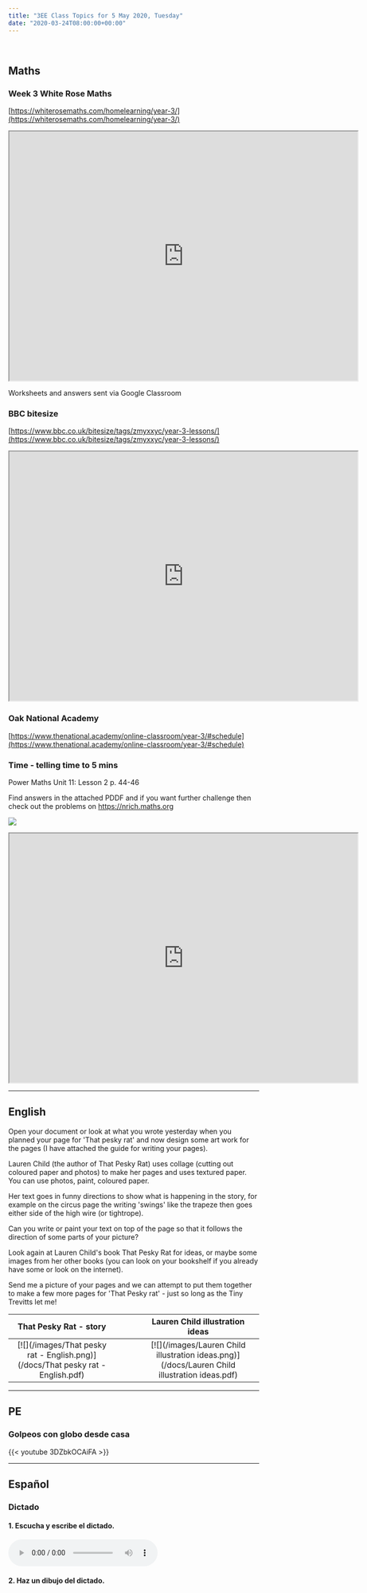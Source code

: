 ```yaml
---
title: "3EE Class Topics for 5 May 2020, Tuesday"
date: "2020-03-24T08:00:00+00:00"
---
```


&nbsp;

## Maths

### Week 3 White Rose Maths

[https://whiterosemaths.com/homelearning/year-3/](https://whiterosemaths.com/homelearning/year-3/)
<iframe src="https://whiterosemaths.com/homelearning/year-3/" width="700px" height="500px" allowfullscreen /></iframe>

Worksheets and answers sent via Google Classroom

### BBC bitesize

[https://www.bbc.co.uk/bitesize/tags/zmyxxyc/year-3-lessons/](https://www.bbc.co.uk/bitesize/tags/zmyxxyc/year-3-lessons/)
<iframe src="https://www.bbc.co.uk/bitesize/tags/zmyxxyc/year-3-lessons/" width="700px" height="500px" allowfullscreen /></iframe>

### Oak National Academy

[https://www.thenational.academy/online-classroom/year-3/#schedule](https://www.thenational.academy/online-classroom/year-3/#schedule)

### Time - telling time to 5 mins

Power Maths Unit 11: Lesson 2 p. 44-46

Find answers in the attached PDDF and if you want further challenge then check out the problems on https://nrich.maths.org

[![](/images//powermaths/y3/pm_y3_u11_practicebookanswers.png)](/docs/powermaths/y3/pm_y3_u11_practicebookanswers.pdf)

<iframe src="https://nrich.maths.org" width="700px" height="500px" allowfullscreen /></iframe>

<hr>

## English

Open your document or look at what you wrote yesterday when you planned your page for 'That pesky rat' and now design some art work for the pages (I have attached the guide for writing your pages). 

Lauren Child (the author of That Pesky Rat) uses collage (cutting out coloured paper and photos) to make her pages and uses textured paper. You can use photos, paint, coloured paper. 

Her text goes in funny directions to show what is happening in the story, for example on the circus page the writing 'swings' like the trapeze then goes either side of the high wire (or tightrope).

Can you write or paint your text on top of the page so that it follows the direction of some parts of your picture? 

Look again at Lauren Child's book That Pesky Rat for ideas, or maybe some images from her other books (you can look on your bookshelf if you already have some or look on the internet).

Send me a picture of your pages and we can attempt to put them together to make a few more pages for 'That Pesky rat' - just so long as the Tiny Trevitts let me!

**That Pesky Rat - story** | &nbsp; &nbsp; | &nbsp; &nbsp; | **Lauren Child illustration ideas**
:---: | :---: | :---: | :---:
[![](/images/That pesky rat - English.png)](/docs/That pesky rat - English.pdf) | &nbsp; &nbsp; | &nbsp; &nbsp; | [![](/images/Lauren Child illustration ideas.png)](/docs/Lauren Child illustration ideas.pdf)

<hr>

## PE

### Golpeos con globo desde casa

{{< youtube 3DZbkOCAiFA >}}

<hr>

## Español

### Dictado

#### 1. Escucha y escribe el dictado.

<audio controls>
  <source src="/audio/Dictado 6 de mayo.mp3" type="audio/mpeg">
Your browser does not support the audio element.
</audio>

#### 2. Haz un dibujo del dictado.

<br/>
<br/>

